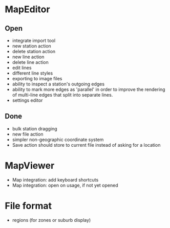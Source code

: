 # MapEditor

## Open
* integrate import tool
* new station action
* delete station action
* new line action
* delete line action
* edit lines
* different line styles
* exporting to image files
* ability to inspect a station's outgoing edges
* ability to mark more edges as 'parallel' in order to improve the rendering
  of multi-line edges that split into separate lines.
* settings editor

## Done
* bulk station dragging
* new file action
* simpler non-geographic coordinate system
* Save action should store to current file instead of asking
  for a location

# MapViewer
* Map integration: add keyboard shortcuts
* Map integration: open on usage, if not yet opened

# File format

* regions (for zones or suburb display)
